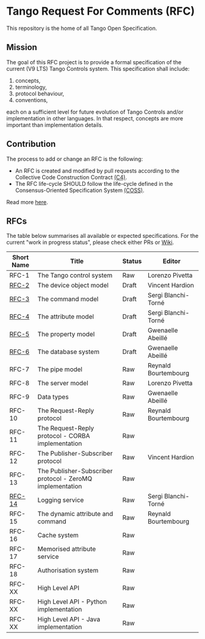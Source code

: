 # Tango Request For Comments (RFC)

This repository is the home of all Tango Open Specification.

## Mission

The goal of this RFC project is to provide a formal specification of the current (V9 LTS) Tango Controls system. This specification shall include:

1. concepts,
2. terminology, 
3. protocol behaviour,
4. conventions,

each on a sufficient level for future evolution of Tango Controls and/or implementation in other languages. In that respect, concepts are more important than implementation details.


## Contribution

The process to add or change an RFC is the following:

- An RFC is created and modified by pull requests according to the Collective Code Construction Contract [(C4)](https://github.com/unprotocols/rfc/blob/master/1/README.md).
- The RFC life-cycle SHOULD follow the life-cycle defined in the Consensus-Oriented Specification System [(COSS)](https://github.com/unprotocols/rfc/blob/master/2/README.md).

Read more [here](https://github.com/tango-controls/rfc/wiki).

## RFCs

The table below summarises all available or expected specifications. For the current "work in progress status", please 
check either PRs or [Wiki](https://github.com/tango-controls/rfc/wiki/Work-in-Progress-RFCs).  

Short Name               | Title                                                         | Status     | Editor
-------------------------|---------------------------------------------------------------|------------|-------
RFC-1                    | The Tango control system                                      | Raw        | Lorenzo Pivetta
[RFC-2](2/Device.md)     | The device object model                                       | Draft      | Vincent Hardion
[RFC-3](3/Command.md)    | The command model                                             | Draft      | Sergi Blanchi-Torné
[RFC-4](4/Attribute.md)  | The attribute model                                           | Draft      | Sergi Blanchi-Torné
[RFC-5](5/Property.md)   | The property model                                            | Draft      | Gwenaelle Abeillé
[RFC-6](6/Database.md)   | The database system                                           | Draft      | Gwenaelle Abeillé
RFC-7                    | The pipe model                                                | Raw        | Reynald Bourtembourg
RFC-8  | The server model                                               | Raw          | Lorenzo Pivetta
RFC-9  | Data types                                                     | Raw          | Gwenaelle Abeillé
RFC-10 | The Request-Reply protocol                                     | Raw          | Reynald Bourtembourg
RFC-11 | The Request-Reply protocol - CORBA implementation              | Raw          | 
RFC-12 | The Publisher-Subscriber protocol                              | Raw          | Vincent Hardion 
RFC-13 | The Publisher-Subscriber protocol - ZeroMQ implementation      | Raw          | 
[RFC-14](14/Logging.md) | Logging service                                                | Raw          | Sergi Blanchi-Torné
RFC-15 | The dynamic attribute and command                              | Raw          | Reynald Bourtembourg
RFC-16 | Cache system                                                   | Raw          | 
RFC-17 | Memorised attribute service                                    | Raw          | 
RFC-18 | Authorisation system                                           | Raw          | 
RFC-XX | High Level API                                                 | Raw          | 
RFC-XX | High Level API - Python implementation                         | Raw          | 
RFC-XX | High Level API - Java   implementation                         | Raw          | 
